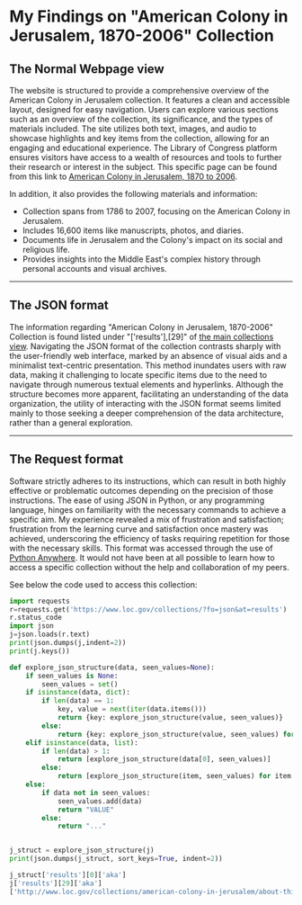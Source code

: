 # My Findings on "American Colony in Jerusalem, 1870-2006" Collection
## The Normal Webpage view 
The website is structured to provide a comprehensive overview of the American Colony in Jerusalem collection. It features a clean and accessible layout, designed for easy navigation. Users can explore various sections such as an overview of the collection, its significance, and the types of materials included. The site utilizes both text, images, and  audio to showcase highlights and key items from the collection, allowing for an engaging and educational experience. The Library of Congress platform ensures visitors have access to a wealth of resources and tools to further their research or interest in the subject. This specific page can be found from this link to [American Colony in Jerusalem, 1870 to 2006](https://www.loc.gov/collections/american-colony-in-jerusalem/).

In addition, it also provides the following materials and information:
-   Collection spans from 1786 to 2007, focusing on the American Colony in Jerusalem.
-   Includes 16,600 items like manuscripts, photos, and diaries.
-   Documents life in Jerusalem and the Colony's impact on its social and religious life.
-   Provides insights into the Middle East's complex history through personal accounts and visual archives.
------
## The JSON format
The information regarding "American Colony in Jerusalem, 1870-2006" Collection is found listed under "['results'],[29]" of [the main collections view](https://www.loc.gov/collections/american-colony-in-jerusalem/about-this-collection/). Navigating the JSON format of the collection contrasts sharply with the user-friendly web interface, marked by an absence of visual aids and a minimalist text-centric presentation. This method inundates users with raw data, making it challenging to locate specific items due to the need to navigate through numerous textual elements and hyperlinks. Although the structure becomes more apparent, facilitating an understanding of the data organization, the utility of interacting with the JSON format seems limited mainly to those seeking a deeper comprehension of the data architecture, rather than a general exploration.

------
## The Request format  

Software strictly adheres to its instructions, which can result in both highly effective or problematic outcomes depending on the precision of those instructions. The ease of using JSON in Python, or any programming language, hinges on familiarity with the necessary commands to achieve a specific aim. My experience revealed a mix of frustration and satisfaction; frustration from the learning curve and satisfaction once mastery was achieved, underscoring the efficiency of tasks requiring repetition for those with the necessary skills. This format was accessed through the use of [Python Anywhere](https://www.pythonanywhere.com/). It would not have been at all possible to learn how to access a specific collection without the help and collaboration of my peers. 

See below the code used to access this collection:
````Python
import requests
r=requests.get('https://www.loc.gov/collections/?fo=json&at=results')
r.status_code
import json
j=json.loads(r.text)
print(json.dumps(j,indent=2))
print(j.keys())

def explore_json_structure(data, seen_values=None):
    if seen_values is None:
        seen_values = set()
    if isinstance(data, dict):
        if len(data) == 1:
            key, value = next(iter(data.items()))
            return {key: explore_json_structure(value, seen_values)}
        else:
            return {key: explore_json_structure(value, seen_values) for key, value in data.items()}
    elif isinstance(data, list):
        if len(data) > 1:
            return [explore_json_structure(data[0], seen_values)]
        else:
            return [explore_json_structure(item, seen_values) for item in data]
    else:
        if data not in seen_values:
            seen_values.add(data)
            return "VALUE"
        else:
            return "..."


j_struct = explore_json_structure(j)
print(json.dumps(j_struct, sort_keys=True, indent=2))

j_struct['results'][0]['aka']
j['results'][29]['aka']
['http://www.loc.gov/collections/american-colony-in-jerusalem/about-this-collection/', 'http://www.loc.gov/collections/acj/', 'http://lccn.loc.gov/mm2004085137', 'http://www.loc.gov/item/mm2004085137/', 'https://hdl.loc.gov/loc.mss/collmss.ms000020', 'https://hdl.loc.gov/loc.mss/collmss.ms00020x']
